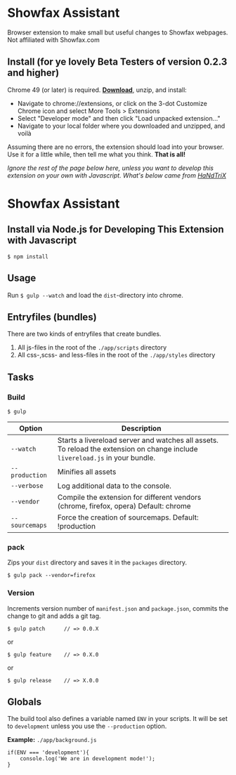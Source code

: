 # Showfax Assistant

Browser extension to make small but useful changes to Showfax webpages. Not affiliated with Showfax.com

## Install (for ye lovely Beta Testers of version 0.2.3 and higher)

Chrome 49 (or later) is required. [**Download**](https://github.com/kevinashworth/showfax-assistant/releases/download/v0.2.3/showfax_assistant.zip), unzip, and install:

- Navigate to chrome://extensions, or click on the 3-dot Customize Chrome icon and select More Tools > Extensions
- Select "Developer mode" and then click "Load unpacked extension..."
- Navigate to your local folder where you downloaded and unzipped, and voilà

Assuming there are no errors, the extension should load into your browser. Use it for a little while, then tell me what you think. **That is all!**

*Ignore the rest of the page below here, unless you want to develop this extension on your own with Javascript. What's below came from [HaNdTriX](https://github.com/HaNdTriX/generator-chrome-extension-kickstart)*

# Showfax Assistant

## Install via Node.js for Developing This Extension with Javascript

	$ npm install

## Usage

Run `$ gulp --watch` and load the `dist`-directory into chrome.

## Entryfiles (bundles)

There are two kinds of entryfiles that create bundles.

1. All js-files in the root of the `./app/scripts` directory
2. All css-,scss- and less-files in the root of the `./app/styles` directory

## Tasks

### Build

    $ gulp


| Option         | Description                                                                                                                                           |
|----------------|-------------------------------------------------------------------------------------------------------------------------------------------------------|
| `--watch`      | Starts a livereload server and watches all assets. <br>To reload the extension on change include `livereload.js` in your bundle.                      |
| `--production` | Minifies all assets                                                                                                                                   |
| `--verbose`    | Log additional data to the console.                                                                                                                   |
| `--vendor`     | Compile the extension for different vendors (chrome, firefox, opera)  Default: chrome                                                                 |
| `--sourcemaps` | Force the creation of sourcemaps. Default: !production                                                                                                |


### pack

Zips your `dist` directory and saves it in the `packages` directory.

    $ gulp pack --vendor=firefox

### Version

Increments version number of `manifest.json` and `package.json`,
commits the change to git and adds a git tag.


    $ gulp patch      // => 0.0.X

or

    $ gulp feature    // => 0.X.0

or

    $ gulp release    // => X.0.0


## Globals

The build tool also defines a variable named `ENV` in your scripts. It will be set to `development` unless you use the `--production` option.


**Example:** `./app/background.js`

	if(ENV === 'development'){
		console.log('We are in development mode!');
	}
